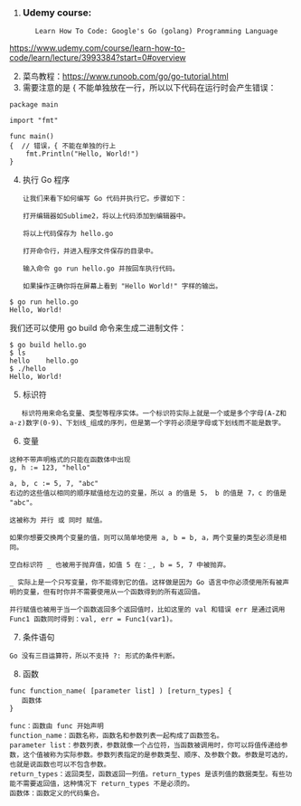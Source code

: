 1. ### Udemy course:
   ```
      Learn How To Code: Google's Go (golang) Programming Language
    ```
https://www.udemy.com/course/learn-how-to-code/learn/lecture/3993384?start=0#overview

2. 菜鸟教程：https://www.runoob.com/go/go-tutorial.html
3. 需要注意的是 { 不能单独放在一行，所以以下代码在运行时会产生错误：
```
package main

import "fmt"

func main()  
{  // 错误，{ 不能在单独的行上
    fmt.Println("Hello, World!")
}
```

4. 执行 Go 程序
   ```
   让我们来看下如何编写 Go 代码并执行它。步骤如下：

   打开编辑器如Sublime2，将以上代码添加到编辑器中。

   将以上代码保存为 hello.go

   打开命令行，并进入程序文件保存的目录中。

   输入命令 go run hello.go 并按回车执行代码。

   如果操作正确你将在屏幕上看到 "Hello World!" 字样的输出。
   ```
```
$ go run hello.go
Hello, World!
```
   我们还可以使用 go build 命令来生成二进制文件：
```
$ go build hello.go 
$ ls
hello    hello.go
$ ./hello 
Hello, World!
```
5. 标识符
```
   标识符用来命名变量、类型等程序实体。一个标识符实际上就是一个或是多个字母(A-Z和a-z)数字(0-9)、下划线_组成的序列，但是第一个字符必须是字母或下划线而不能是数字。
```
6. 变量

```
这种不带声明格式的只能在函数体中出现
g, h := 123, "hello"
```
```
a, b, c := 5, 7, "abc"
右边的这些值以相同的顺序赋值给左边的变量，所以 a 的值是 5， b 的值是 7，c 的值是 "abc"。

这被称为 并行 或 同时 赋值。

如果你想要交换两个变量的值，则可以简单地使用 a, b = b, a，两个变量的类型必须是相同。

空白标识符 _ 也被用于抛弃值，如值 5 在：_, b = 5, 7 中被抛弃。

_ 实际上是一个只写变量，你不能得到它的值。这样做是因为 Go 语言中你必须使用所有被声明的变量，但有时你并不需要使用从一个函数得到的所有返回值。

并行赋值也被用于当一个函数返回多个返回值时，比如这里的 val 和错误 err 是通过调用 Func1 函数同时得到：val, err = Func1(var1)。
```
7. 条件语句
```
Go 没有三目运算符，所以不支持 ?: 形式的条件判断。
```
8. 函数
```
func function_name( [parameter list] ) [return_types] {
   函数体
}

func：函数由 func 开始声明
function_name：函数名称，函数名和参数列表一起构成了函数签名。
parameter list：参数列表，参数就像一个占位符，当函数被调用时，你可以将值传递给参数，这个值被称为实际参数。参数列表指定的是参数类型、顺序、及参数个数。参数是可选的，也就是说函数也可以不包含参数。
return_types：返回类型，函数返回一列值。return_types 是该列值的数据类型。有些功能不需要返回值，这种情况下 return_types 不是必须的。
函数体：函数定义的代码集合。
```

